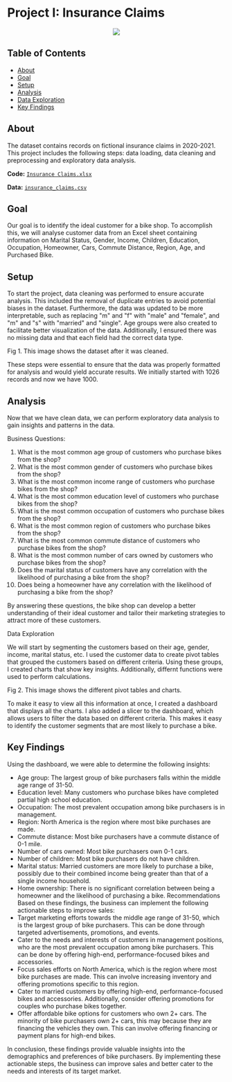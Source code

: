 # Project I: Insurance Claims

<p align="center">
<img src="https://i.postimg.cc/K8mbkyhz/Logo-Black.png"/>
</p>

## Table of Contents
- [About](https://github.com/blackcrowX/Data-Analysis-Portfolio/blob/main/Project%20I/readme.md#about)
- [Goal](https://github.com/blackcrowX/Data-Analysis-Portfolio/blob/main/)
- [Setup](https://github.com/blackcrowX/Data-Analysis-Portfolio/blob/main/)
- [Analysis](https://github.com/blackcrowX/Data-Analysis-Portfolio/blob/main/)
- [Data Exploration](https://github.com/blackcrowX/Data-Analysis-Portfolio/blob/main/)
- [Key Findings](https://github.com/blackcrowX/Data-Analysis-Portfolio/blob/main/)

## About

The dataset contains records on fictional insurance claims in 2020-2021. This project includes the following steps: data loading, data cleaning and preprocessing and exploratory data analysis.

**Code:** [`Insurance Claims.xlsx`](https://github.com/blackcrowX/Data-Analysis-Portfolio/blob/main/)

**Data:** [`insurance_claims.csv`](https://github.com/blackcrowX/Data-Analysis-Portfolio/blob/main/)

## Goal

Our goal is to identify the ideal customer for a bike shop. To accomplish this, we will analyse customer data from an Excel sheet containing information on Marital Status, Gender, Income, Children, Education, Occupation, Homeowner, Cars, Commute Distance, Region, Age, and Purchased Bike.

## Setup

To start the project, data cleaning was performed to ensure accurate analysis. This included the removal of duplicate entries to avoid potential biases in the dataset. Furthermore, the data was updated to be more interpretable, such as replacing "m" and "f" with "male" and "female", and "m" and "s" with "married" and "single". Age groups were also created to facilitate better visualization of the data. Additionally, I ensured there was no missing data and that each field had the correct data type.

Fig 1. This image shows the dataset after it was cleaned.

These steps were essential to ensure that the data was properly formatted for analysis and would yield accurate results. We initially started with 1026 records and now we have 1000.

## Analysis

Now that we have clean data, we can perform exploratory data analysis to gain insights and patterns in the data.

Business Questions:

1. What is the most common age group of customers who purchase bikes from the shop?
2.	What is the most common gender of customers who purchase bikes from the shop?
3.	What is the most common income range of customers who purchase bikes from the shop?
4.	What is the most common education level of customers who purchase bikes from the shop?
5.	What is the most common occupation of customers who purchase bikes from the shop?
6.	What is the most common region of customers who purchase bikes from the shop?
7.	What is the most common commute distance of customers who purchase bikes from the shop?
8.	What is the most common number of cars owned by customers who purchase bikes from the shop?
9.	Does the marital status of customers have any correlation with the likelihood of purchasing a bike from the shop?
10.	Does being a homeowner have any correlation with the likelihood of purchasing a bike from the shop?

By answering these questions, the bike shop can develop a better understanding of their ideal customer and tailor their marketing strategies to attract more of these customers.

Data Exploration

We will start by segmenting the customers based on their age, gender, income, marital status, etc.
I used the customer data to create pivot tables that grouped the customers based on different criteria. Using these groups, I created charts that show key insights. Additionally, differnt functions were used to perform calculations.

Fig 2. This image shows the different pivot tables and charts.

To make it easy to view all this information at once, I created a dashboard that displays all the charts. I also added a slicer to the dashboard, which allows users to filter the data based on different criteria. This makes it easy to identify the customer segments that are most likely to purchase a bike.

## Key Findings

Using the dashboard, we were able to determine the following insights:

-	Age group: The largest group of bike purchasers falls within the middle age range of 31-50.
-	Education level: Many customers who purchase bikes have completed partial high school education.
-	Occupation: The most prevalent occupation among bike purchasers is in management.
-	Region: North America is the region where most bike purchases are made.
-	Commute distance: Most bike purchasers have a commute distance of 0-1 mile.
-	Number of cars owned: Most bike purchasers own 0-1 cars.
-	Number of children: Most bike purchasers do not have children.
-	Marital status: Married customers are more likely to purchase a bike, possibly due to their combined income being greater than that of a single income household.
-	Home ownership: There is no significant correlation between being a homeowner and the likelihood of purchasing a bike.
Recommendations
Based on these findings, the business can implement the following actionable steps to improve sales:
-	Target marketing efforts towards the middle age range of 31-50, which is the largest group of bike purchasers. This can be done through targeted advertisements, promotions, and events.
-	Cater to the needs and interests of customers in management positions, who are the most prevalent occupation among bike purchasers. This can be done by offering high-end, performance-focused bikes and accessories.
-	Focus sales efforts on North America, which is the region where most bike purchases are made. This can involve increasing inventory and offering promotions specific to this region.
-	Cater to married customers by offering high-end, performance-focused bikes and accessories. Additionally, consider offering promotions for couples who purchase bikes together.
-	Offer affordable bike options for customers who own 2+ cars. The minority of bike purchasers own 2+ cars, this may because they are financing the vehicles they own. This can involve offering financing or payment plans for high-end bikes.

In conclusion, these findings provide valuable insights into the demographics and preferences of bike purchasers. By implementing these actionable steps, the business can improve sales and better cater to the needs and interests of its target market.
